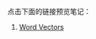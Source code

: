 点击下面的链接预览笔记：
1. [Word Vectors](https://2033329616.github.io/cs224n-2019/paper_notes/01_Word_Vectors.html)